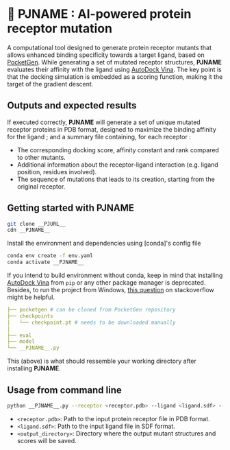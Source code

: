 # 🚀 __PJNAME__ : AI-powered protein receptor mutation

A computational tool designed to generate protein receptor mutants that allows enhanced binding specificity towards a target ligand, based on [PocketGen]. While generating a set of mutated receptor structures, __PJNAME__ evaluates their affinity with the ligand using [AutoDock Vina]. The key point is that the docking simulation is embedded as a scoring function, making it the target of the gradient descent.

## Outputs and expected results

If executed correctly, __PJNAME__ will generate a set of unique mutated receptor proteins in PDB format, designed to maximize the binding affinity for the ligand ; and a summary file containing, for each receptor :
   - The corresponding docking score, affinity constant and rank compared to other mutants.
   - Additional information about the receptor-ligand interaction (e.g. ligand position, residues involved).
   - The sequence of mutations that leads to its creation, starting from the original receptor.

## Getting started with __PJNAME__

```bash
git clone __PJURL__
cdn __PJNAME__
```
Install the environment and dependencies using [conda]'s config file
```bash
conda env create -f env.yaml
conda activate __PJNAME__
```
If you intend to build environment without conda, keep in mind that installing [AutoDock Vina] from `pip` or any other package manager is deprecated. Besides, to run the project from Windows, [this question](https://stackoverflow.com/questions/71865073/unable-to-install-autodock-vina-potentially-due-to-boost) on stackoverflow might be helpful.
```yaml
├── pocketgen # can be cloned from PocketGen repository
├── checkpoints 
│   └── checkpoint.pt # needs to be downloaded manually
│
├── eval
├── model
└── __PJNAME__.py
```
This (above) is what should ressemble your working directory after installing __PJNAME__.

## Usage from command line
```bash
python __PJNAME__.py --receptor <receptor.pdb> --ligand <ligand.sdf> --output <output_directory>
```
- `<receptor.pdb>`: Path to the input protein receptor file in PDB format.
- `<ligand.sdf>`: Path to the input ligand file in SDF format.
- `<output_directory>`: Directory where the output mutant structures and scores will be saved.

[AutoDock Vina]: https://github.com/ccsb-scripps/AutoDock-Vina
[PocketGen]: https://github.com/zaixizhang/PocketGen